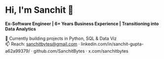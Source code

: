 # Hi, I'm Sanchit 👋
**Ex-Software Engineer | 6+ Years Business Experience | Transitioning into Data Analytics**

🔭 Currently building projects in Python, SQL & Data Viz  
📫 Reach: sanchitbytes@gmail.com · linkedin.com/in/sanchit-gupta-a62a99379/ · github.com/SanchitBytes · x.com/sanchitbytes
